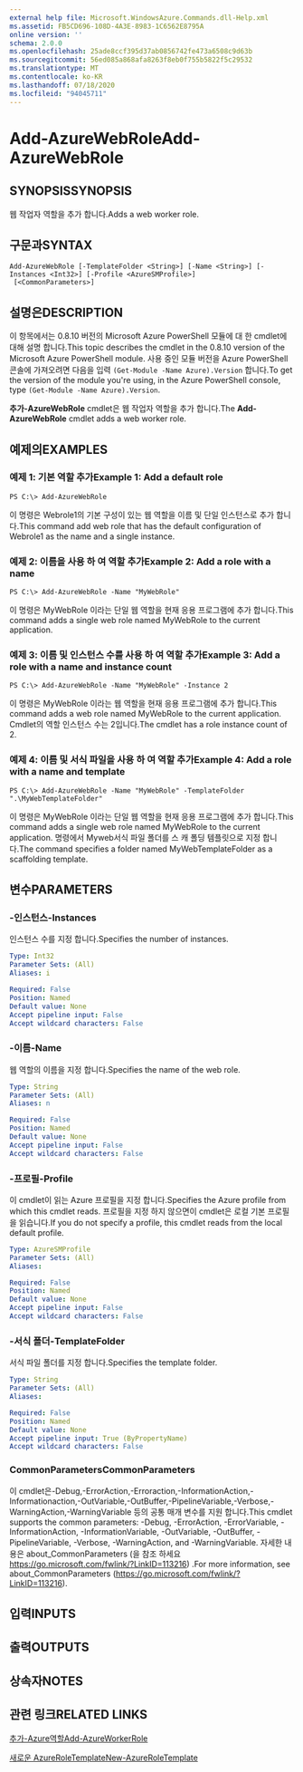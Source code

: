 ```yaml
---
external help file: Microsoft.WindowsAzure.Commands.dll-Help.xml
ms.assetid: FB5CD696-108D-4A3E-8983-1C6562E8795A
online version: ''
schema: 2.0.0
ms.openlocfilehash: 25ade8ccf395d37ab0856742fe473a6508c9d63b
ms.sourcegitcommit: 56ed085a868afa8263f8eb0f755b5822f5c29532
ms.translationtype: MT
ms.contentlocale: ko-KR
ms.lasthandoff: 07/18/2020
ms.locfileid: "94045711"
---
```

# <span data-ttu-id="5804c-101">Add-AzureWebRole</span><span class="sxs-lookup"><span data-stu-id="5804c-101">Add-AzureWebRole</span></span>

## <span data-ttu-id="5804c-102">SYNOPSIS</span><span class="sxs-lookup"><span data-stu-id="5804c-102">SYNOPSIS</span></span>
<span data-ttu-id="5804c-103">웹 작업자 역할을 추가 합니다.</span><span class="sxs-lookup"><span data-stu-id="5804c-103">Adds a web worker role.</span></span>

## <span data-ttu-id="5804c-104">구문과</span><span class="sxs-lookup"><span data-stu-id="5804c-104">SYNTAX</span></span>

```
Add-AzureWebRole [-TemplateFolder <String>] [-Name <String>] [-Instances <Int32>] [-Profile <AzureSMProfile>]
 [<CommonParameters>]
```

## <span data-ttu-id="5804c-105">설명은</span><span class="sxs-lookup"><span data-stu-id="5804c-105">DESCRIPTION</span></span>
<span data-ttu-id="5804c-106">이 항목에서는 0.8.10 버전의 Microsoft Azure PowerShell 모듈에 대 한 cmdlet에 대해 설명 합니다.</span><span class="sxs-lookup"><span data-stu-id="5804c-106">This topic describes the cmdlet in the 0.8.10 version of the Microsoft Azure PowerShell module.</span></span>
<span data-ttu-id="5804c-107">사용 중인 모듈 버전을 Azure PowerShell 콘솔에 가져오려면 다음을 입력 `(Get-Module -Name Azure).Version` 합니다.</span><span class="sxs-lookup"><span data-stu-id="5804c-107">To get the version of the module you're using, in the Azure PowerShell console, type `(Get-Module -Name Azure).Version`.</span></span>

<span data-ttu-id="5804c-108">**추가-AzureWebRole** cmdlet은 웹 작업자 역할을 추가 합니다.</span><span class="sxs-lookup"><span data-stu-id="5804c-108">The **Add-AzureWebRole** cmdlet adds a web worker role.</span></span>

## <span data-ttu-id="5804c-109">예제의</span><span class="sxs-lookup"><span data-stu-id="5804c-109">EXAMPLES</span></span>

### <span data-ttu-id="5804c-110">예제 1: 기본 역할 추가</span><span class="sxs-lookup"><span data-stu-id="5804c-110">Example 1: Add a default role</span></span>
```
PS C:\> Add-AzureWebRole
```

<span data-ttu-id="5804c-111">이 명령은 Webrole1의 기본 구성이 있는 웹 역할을 이름 및 단일 인스턴스로 추가 합니다.</span><span class="sxs-lookup"><span data-stu-id="5804c-111">This command add web role that has the default configuration of Webrole1 as the name and a single instance.</span></span>

### <span data-ttu-id="5804c-112">예제 2: 이름을 사용 하 여 역할 추가</span><span class="sxs-lookup"><span data-stu-id="5804c-112">Example 2: Add a role with a name</span></span>
```
PS C:\> Add-AzureWebRole -Name "MyWebRole"
```

<span data-ttu-id="5804c-113">이 명령은 MyWebRole 이라는 단일 웹 역할을 현재 응용 프로그램에 추가 합니다.</span><span class="sxs-lookup"><span data-stu-id="5804c-113">This command adds a single web role named MyWebRole to the current application.</span></span>

### <span data-ttu-id="5804c-114">예제 3: 이름 및 인스턴스 수를 사용 하 여 역할 추가</span><span class="sxs-lookup"><span data-stu-id="5804c-114">Example 3: Add a role with a name and instance count</span></span>
```
PS C:\> Add-AzureWebRole -Name "MyWebRole" -Instance 2
```

<span data-ttu-id="5804c-115">이 명령은 MyWebRole 이라는 웹 역할을 현재 응용 프로그램에 추가 합니다.</span><span class="sxs-lookup"><span data-stu-id="5804c-115">This command adds a web role named MyWebRole to the current application.</span></span>
<span data-ttu-id="5804c-116">Cmdlet의 역할 인스턴스 수는 2입니다.</span><span class="sxs-lookup"><span data-stu-id="5804c-116">The cmdlet has a role instance count of 2.</span></span>

### <span data-ttu-id="5804c-117">예제 4: 이름 및 서식 파일을 사용 하 여 역할 추가</span><span class="sxs-lookup"><span data-stu-id="5804c-117">Example 4: Add a role with a name and template</span></span>
```
PS C:\> Add-AzureWebRole -Name "MyWebRole" -TemplateFolder ".\MyWebTemplateFolder"
```

<span data-ttu-id="5804c-118">이 명령은 MyWebRole 이라는 단일 웹 역할을 현재 응용 프로그램에 추가 합니다.</span><span class="sxs-lookup"><span data-stu-id="5804c-118">This command adds a single web role named MyWebRole to the current application.</span></span>
<span data-ttu-id="5804c-119">명령에서 Myweb서식 파일 폴더를 스 캐 폴딩 템플릿으로 지정 합니다.</span><span class="sxs-lookup"><span data-stu-id="5804c-119">The command specifies a folder named MyWebTemplateFolder as a scaffolding template.</span></span>

## <span data-ttu-id="5804c-120">변수</span><span class="sxs-lookup"><span data-stu-id="5804c-120">PARAMETERS</span></span>

### <span data-ttu-id="5804c-121">-인스턴스</span><span class="sxs-lookup"><span data-stu-id="5804c-121">-Instances</span></span>
<span data-ttu-id="5804c-122">인스턴스 수를 지정 합니다.</span><span class="sxs-lookup"><span data-stu-id="5804c-122">Specifies the number of instances.</span></span>

```yaml
Type: Int32
Parameter Sets: (All)
Aliases: i

Required: False
Position: Named
Default value: None
Accept pipeline input: False
Accept wildcard characters: False
```

### <span data-ttu-id="5804c-123">-이름</span><span class="sxs-lookup"><span data-stu-id="5804c-123">-Name</span></span>
<span data-ttu-id="5804c-124">웹 역할의 이름을 지정 합니다.</span><span class="sxs-lookup"><span data-stu-id="5804c-124">Specifies the name of the web role.</span></span>

```yaml
Type: String
Parameter Sets: (All)
Aliases: n

Required: False
Position: Named
Default value: None
Accept pipeline input: False
Accept wildcard characters: False
```

### <span data-ttu-id="5804c-125">-프로필</span><span class="sxs-lookup"><span data-stu-id="5804c-125">-Profile</span></span>
<span data-ttu-id="5804c-126">이 cmdlet이 읽는 Azure 프로필을 지정 합니다.</span><span class="sxs-lookup"><span data-stu-id="5804c-126">Specifies the Azure profile from which this cmdlet reads.</span></span>
<span data-ttu-id="5804c-127">프로필을 지정 하지 않으면이 cmdlet은 로컬 기본 프로필을 읽습니다.</span><span class="sxs-lookup"><span data-stu-id="5804c-127">If you do not specify a profile, this cmdlet reads from the local default profile.</span></span>

```yaml
Type: AzureSMProfile
Parameter Sets: (All)
Aliases: 

Required: False
Position: Named
Default value: None
Accept pipeline input: False
Accept wildcard characters: False
```

### <span data-ttu-id="5804c-128">-서식 폴더</span><span class="sxs-lookup"><span data-stu-id="5804c-128">-TemplateFolder</span></span>
<span data-ttu-id="5804c-129">서식 파일 폴더를 지정 합니다.</span><span class="sxs-lookup"><span data-stu-id="5804c-129">Specifies the template folder.</span></span>

```yaml
Type: String
Parameter Sets: (All)
Aliases: 

Required: False
Position: Named
Default value: None
Accept pipeline input: True (ByPropertyName)
Accept wildcard characters: False
```

### <span data-ttu-id="5804c-130">CommonParameters</span><span class="sxs-lookup"><span data-stu-id="5804c-130">CommonParameters</span></span>
<span data-ttu-id="5804c-131">이 cmdlet은-Debug,-ErrorAction,-Erroraction,-InformationAction,-Informationaction,-OutVariable,-OutBuffer,-PipelineVariable,-Verbose,-WarningAction,-WarningVariable 등의 공통 매개 변수를 지원 합니다.</span><span class="sxs-lookup"><span data-stu-id="5804c-131">This cmdlet supports the common parameters: -Debug, -ErrorAction, -ErrorVariable, -InformationAction, -InformationVariable, -OutVariable, -OutBuffer, -PipelineVariable, -Verbose, -WarningAction, and -WarningVariable.</span></span> <span data-ttu-id="5804c-132">자세한 내용은 about_CommonParameters (을 참조 하세요 https://go.microsoft.com/fwlink/?LinkID=113216) .</span><span class="sxs-lookup"><span data-stu-id="5804c-132">For more information, see about_CommonParameters (https://go.microsoft.com/fwlink/?LinkID=113216).</span></span>

## <span data-ttu-id="5804c-133">입력</span><span class="sxs-lookup"><span data-stu-id="5804c-133">INPUTS</span></span>

## <span data-ttu-id="5804c-134">출력</span><span class="sxs-lookup"><span data-stu-id="5804c-134">OUTPUTS</span></span>

## <span data-ttu-id="5804c-135">상속자</span><span class="sxs-lookup"><span data-stu-id="5804c-135">NOTES</span></span>

## <span data-ttu-id="5804c-136">관련 링크</span><span class="sxs-lookup"><span data-stu-id="5804c-136">RELATED LINKS</span></span>

[<span data-ttu-id="5804c-137">추가-Azure역할</span><span class="sxs-lookup"><span data-stu-id="5804c-137">Add-AzureWorkerRole</span></span>](./Add-AzureWorkerRole.md)

[<span data-ttu-id="5804c-138">새로운 AzureRoleTemplate</span><span class="sxs-lookup"><span data-stu-id="5804c-138">New-AzureRoleTemplate</span></span>](./New-AzureRoleTemplate.md)


